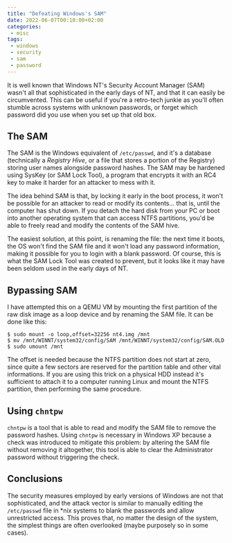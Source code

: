 ```yaml
---
title: "Defeating Windows's SAM"
date: 2022-06-07T00:10:00+02:00
categories:
 - misc
tags:
 - windows
 - security
 - sam
 - password
---
```


It is well known that Windows NT's Security Account Manager (SAM) wasn't all that sophisticated in the early days of NT, and that it can easily be circumvented. This can be useful if you're a retro-tech junkie as you'll often stumble across systems with unknown passwords, or forget which password did you use when you set up that old box.

## The SAM

The SAM is the Windows equivalent of `/etc/passwd`, and it's a database (technically a *Registry Hive*, or a file that stores a portion of the Registry) storing user names alongside password hashes. The SAM may be hardened using SysKey (or SAM Lock Tool), a program that encrypts it with an RC4 key to make it harder for an attacker to mess with it.

The idea behind SAM is that, by locking it early in the boot process, it won't be possible for an attacker to read or modify its contents... that is, until the computer has shut down. If you detach the hard disk from your PC or boot into another operating system that can access NTFS partitions, you'd be able to freely read and modify the contents of the SAM hive.

The easiest solution, at this point, is renaming the file: the next time it boots, the OS won't find the SAM file and it won't load any password information, making it possible for you to login with a blank password. Of course, this is what the SAM Lock Tool was created to prevent, but it looks like it may have been seldom used in the early days of NT.

## Bypassing SAM

I have attempted this on a QEMU VM by mounting the first partition of the raw disk image as a loop device and by renaming the SAM file. It can be done like this:

```
$ sudo mount -o loop,offset=32256 nt4.img /mnt 
$ mv /mnt/WINNT/system32/config/SAM /mnt/WINNT/system32/config/SAM.OLD
$ sudo umount /mnt 
```

The offset is needed because the NTFS partition does not start at zero, since quite a few sectors are reserved for the partition table and other vital informations. If you are using this trick on a physical HDD instead it's sufficient to attach it to a computer running Linux and mount the NTFS partition, then performing the same procedure.

## Using `chntpw`

`chntpw` is a tool that is able to read and modify the SAM file to remove the password hashes. Using `chntpw` is necessary in Windows XP because a check was introduced to mitigate this problem: by altering the SAM file without removing it altogether, this tool is able to clear the Administrator password without triggering the check.

## Conclusions

The security measures employed by early versions of Windows are not that sophisticated, and the attack vector is similar to manually editing the `/etc/passwd` file in *nix systems to blank the passwords and allow unrestricted access. This proves that, no matter the design of the system, the simplest things are often overlooked (maybe purposely so in some cases).
